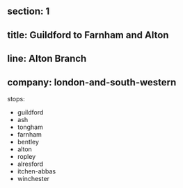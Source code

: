 ﻿section: 1
----
title: Guildford to Farnham and Alton
----
line: Alton Branch
----
company: london-and-south-western
----
stops:
- guildford
- ash
- tongham
- farnham
- bentley
- alton
- ropley
- alresford
- itchen-abbas
- winchester

